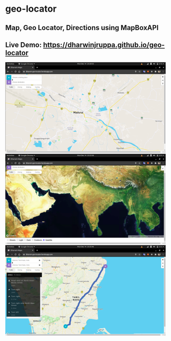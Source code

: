 # geo-locator
## Map, Geo Locator, Directions using MapBoxAPI
## Live Demo: https://dharwinjruppa.github.io/geo-locator

<img src="demo_images/0.png"/>

<img src="demo_images/1.png"/>

<img src="demo_images/2.png"/>

